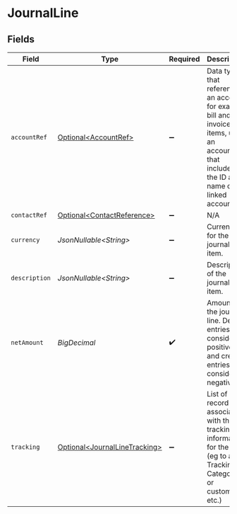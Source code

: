 # JournalLine


## Fields

| Field                                                                                                                                                 | Type                                                                                                                                                  | Required                                                                                                                                              | Description                                                                                                                                           |
| ----------------------------------------------------------------------------------------------------------------------------------------------------- | ----------------------------------------------------------------------------------------------------------------------------------------------------- | ----------------------------------------------------------------------------------------------------------------------------------------------------- | ----------------------------------------------------------------------------------------------------------------------------------------------------- |
| `accountRef`                                                                                                                                          | [Optional\<AccountRef>](../../models/shared/AccountRef.md)                                                                                            | :heavy_minus_sign:                                                                                                                                    | Data types that reference an account, for example bill and invoice line items, use an accountRef that includes the ID and name of the linked account. |
| `contactRef`                                                                                                                                          | [Optional\<ContactReference>](../../models/shared/ContactReference.md)                                                                                | :heavy_minus_sign:                                                                                                                                    | N/A                                                                                                                                                   |
| `currency`                                                                                                                                            | *JsonNullable\<String>*                                                                                                                               | :heavy_minus_sign:                                                                                                                                    | Currency for the journal line item.                                                                                                                   |
| `description`                                                                                                                                         | *JsonNullable\<String>*                                                                                                                               | :heavy_minus_sign:                                                                                                                                    | Description of the journal line item.                                                                                                                 |
| `netAmount`                                                                                                                                           | *BigDecimal*                                                                                                                                          | :heavy_check_mark:                                                                                                                                    | Amount for the journal line. Debit entries are considered positive, and credit entries are considered negative.                                       |
| `tracking`                                                                                                                                            | [Optional\<JournalLineTracking>](../../models/shared/JournalLineTracking.md)                                                                          | :heavy_minus_sign:                                                                                                                                    | List of record refs associated with the tracking information for the line (eg to a Tracking Category, or customer etc.)                               |